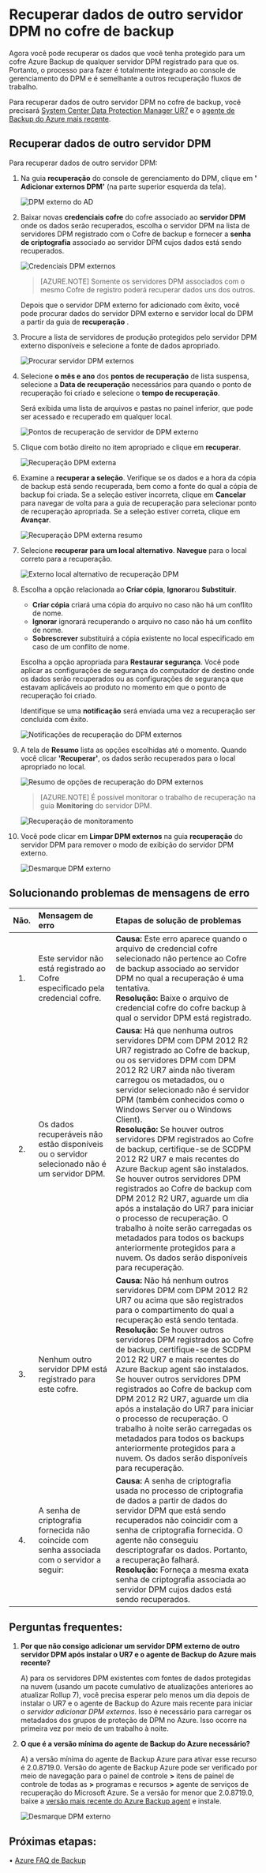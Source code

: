 <properties
    pageTitle="Recuperar dados de outro servidor DPM no cofre backup | Microsoft Azure"
    description="Recupere os dados que você já protegido para um cofre Azure Backup de qualquer servidor DPM registrado esse cofre."
    services="backup"
    documentationCenter=""
    authors="nkolli1"
    manager="shreeshd"
    editor=""/>

<tags
    ms.service="backup"
    ms.workload="storage-backup-recovery"
    ms.tgt_pltfrm="na"
    ms.devlang="na"
    ms.topic="article"
    ms.date="08/08/2016"
    ms.author="giridham;jimpark;trinadhk;markgal"/>

# <a name="recovering-data-from-another-dpm-server-in-the-backup-vault"></a>Recuperar dados de outro servidor DPM no cofre de backup
Agora você pode recuperar os dados que você tenha protegido para um cofre Azure Backup de qualquer servidor DPM registrado para que os. Portanto, o processo para fazer é totalmente integrado ao console de gerenciamento do DPM e é semelhante a outros recuperação fluxos de trabalho.

Para recuperar dados de outro servidor DPM no cofre de backup, você precisará [System Center Data Protection Manager UR7](https://support.microsoft.com/en-us/kb/3065246) e o [agente de Backup do Azure mais recente](http://aka.ms/azurebackup_agent).

## <a name="recover-data-from-another-dpm-server"></a>Recuperar dados de outro servidor DPM
Para recuperar dados de outro servidor DPM:

1. Na guia **recuperação** do console de gerenciamento do DPM, clique em **' Adicionar externos DPM'** (na parte superior esquerda da tela).

    ![DPM externo do AD](./media/backup-azure-alternate-dpm-server/add-external-dpm.png)

2. Baixar novas **credenciais cofre** do cofre associado ao **servidor DPM** onde os dados serão recuperados, escolha o servidor DPM na lista de servidores DPM registrado com o Cofre de backup e fornecer a **senha de criptografia** associado ao servidor DPM cujos dados está sendo recuperados.

    ![Credenciais DPM externos](./media/backup-azure-alternate-dpm-server/external-dpm-credentials.png)

    >[AZURE.NOTE] Somente os servidores DPM associados com o mesmo Cofre de registro poderá recuperar dados uns dos outros.

    Depois que o servidor DPM externo for adicionado com êxito, você pode procurar dados do servidor DPM externo e servidor local do DPM a partir da guia de **recuperação** .

3. Procure a lista de servidores de produção protegidos pelo servidor DPM externo disponíveis e selecione a fonte de dados apropriado.

    ![Procurar servidor DPM externos](./media/backup-azure-alternate-dpm-server/browse-external-dpm.png)

4. Selecione **o mês e ano** dos **pontos de recuperação** de lista suspensa, selecione a **Data de recuperação** necessários para quando o ponto de recuperação foi criado e selecione o **tempo de recuperação**.

    Será exibida uma lista de arquivos e pastas no painel inferior, que pode ser acessado e recuperado em qualquer local.

    ![Pontos de recuperação de servidor de DPM externo](./media/backup-azure-alternate-dpm-server/external-dpm-recoverypoint.png)

5. Clique com botão direito no item apropriado e clique em **recuperar**.

    ![Recuperação DPM externa](./media/backup-azure-alternate-dpm-server/recover.png)

6. Examine a **recuperar a seleção**. Verifique se os dados e a hora da cópia de backup está sendo recuperada, bem como a fonte do qual a cópia de backup foi criada. Se a seleção estiver incorreta, clique em **Cancelar** para navegar de volta para a guia de recuperação para selecionar ponto de recuperação apropriada. Se a seleção estiver correta, clique em **Avançar**.

    ![Recuperação DPM externa resumo](./media/backup-azure-alternate-dpm-server/external-dpm-recovery-summary.png)

7. Selecione **recuperar para um local alternativo**. **Navegue** para o local correto para a recuperação.

    ![Externo local alternativo de recuperação DPM](./media/backup-azure-alternate-dpm-server/external-dpm-recovery-alternate-location.png)

8. Escolha a opção relacionada ao **Criar cópia**, **Ignorar**ou **Substituir**.
    - **Criar cópia** criará uma cópia do arquivo no caso não há um conflito de nome.
    - **Ignorar** ignorará recuperando o arquivo no caso não há um conflito de nome.
    - **Sobrescrever** substituirá a cópia existente no local especificado em caso de um conflito de nome.

    Escolha a opção apropriada para **Restaurar segurança**. Você pode aplicar as configurações de segurança do computador de destino onde os dados serão recuperados ou as configurações de segurança que estavam aplicáveis ao produto no momento em que o ponto de recuperação foi criado.

    Identifique se uma **notificação** será enviada uma vez a recuperação ser concluída com êxito.

    ![Notificações de recuperação do DPM externos](./media/backup-azure-alternate-dpm-server/external-dpm-recovery-notifications.png)

9. A tela de **Resumo** lista as opções escolhidas até o momento. Quando você clicar **'Recuperar'**, os dados serão recuperados para o local apropriado no local.

    ![Resumo de opções de recuperação do DPM externos](./media/backup-azure-alternate-dpm-server/external-dpm-recovery-options-summary.png)

    >[AZURE.NOTE] É possível monitorar o trabalho de recuperação na guia **Monitoring** do servidor DPM.

    ![Recuperação de monitoramento](./media/backup-azure-alternate-dpm-server/monitoring-recovery.png)

10. Você pode clicar em **Limpar DPM externos** na guia **recuperação** do servidor DPM para remover o modo de exibição do servidor DPM externo.

    ![Desmarque DPM externo](./media/backup-azure-alternate-dpm-server/clear-external-dpm.png)

## <a name="troubleshooting-error-messages"></a>Solucionando problemas de mensagens de erro
|Não. |  Mensagem de erro | Etapas de solução de problemas |
| :-------------: |:-------------| :-----|
|1.|        Este servidor não está registrado ao Cofre especificado pela credencial cofre.|  **Causa:** Este erro aparece quando o arquivo de credencial cofre selecionado não pertence ao Cofre de backup associado ao servidor DPM no qual a recuperação é uma tentativa. <br> **Resolução:** Baixe o arquivo de credencial cofre do cofre backup à qual o servidor DPM está registrado.|
|2.|        Os dados recuperáveis não estão disponíveis ou o servidor selecionado não é um servidor DPM.|   **Causa:** Há que nenhuma outros servidores DPM com DPM 2012 R2 UR7 registrado ao Cofre de backup, ou os servidores DPM com DPM 2012 R2 UR7 ainda não tiveram carregou os metadados, ou o servidor selecionado não é servidor DPM (também conhecidos como o Windows Server ou o Windows Client). <br> **Resolução:** Se houver outros servidores DPM registrados ao Cofre de backup, certifique-se de SCDPM 2012 R2 UR7 e mais recentes do Azure Backup agent são instalados. <br>Se houver outros servidores DPM registrados ao Cofre de backup com DPM 2012 R2 UR7, aguarde um dia após a instalação do UR7 para iniciar o processo de recuperação. O trabalho à noite serão carregadas os metadados para todos os backups anteriormente protegidos para a nuvem. Os dados serão disponíveis para recuperação.|
|3.|        Nenhum outro servidor DPM está registrado para este cofre.|   **Causa:** Não há nenhum outros servidores DPM com DPM 2012 R2 UR7 ou acima que são registrados para o compartimento do qual a recuperação está sendo tentada.<br>**Resolução:** Se houver outros servidores DPM registrados ao Cofre de backup, certifique-se de SCDPM 2012 R2 UR7 e mais recentes do Azure Backup agent são instalados.<br>Se houver outros servidores DPM registrados ao Cofre de backup com DPM 2012 R2 UR7, aguarde um dia após a instalação do UR7 para iniciar o processo de recuperação. O trabalho à noite serão carregadas os metadados para todos os backups anteriormente protegidos para a nuvem. Os dados serão disponíveis para recuperação.|
|4.|        A senha de criptografia fornecida não coincide com senha associada com o servidor a seguir:**<server name>**|  **Causa:** A senha de criptografia usada no processo de criptografia de dados a partir de dados do servidor DPM que está sendo recuperados não coincidir com a senha de criptografia fornecida. O agente não conseguiu descriptografar os dados. Portanto, a recuperação falhará.<br>**Resolução:** Forneça a mesma exata senha de criptografia associada ao servidor DPM cujos dados está sendo recuperados.|

## <a name="frequently-asked-questions"></a>Perguntas frequentes:
1. **Por que não consigo adicionar um servidor DPM externo de outro servidor DPM após instalar o UR7 e o agente de Backup do Azure mais recente?**

    A) para os servidores DPM existentes com fontes de dados protegidas na nuvem (usando um pacote cumulativo de atualizações anteriores ao atualizar Rollup 7), você precisa esperar pelo menos um dia depois de instalar o UR7 e o agente de Backup do Azure mais recente para iniciar o *servidor adicionar DPM externos*. Isso é necessário para carregar os metadados dos grupos de proteção de DPM no Azure. Isso ocorre na primeira vez por meio de um trabalho à noite.

2. **O que é a versão mínima do agente de Backup do Azure necessário?**

    A) a versão mínima do agente de Backup Azure para ativar esse recurso é 2.0.8719.0.  Versão do agente de Backup Azure pode ser verificado por meio de navegação para o painel de controle **>** itens de painel de controle de todas as **>** programas e recursos **>** agente de serviços de recuperação do Microsoft Azure. Se a versão for menor que 2.0.8719.0, baixe a [versão mais recente do Azure Backup agent](https://go.microsoft.com/fwLink/?LinkID=288905) e instale.

    ![Desmarque DPM externo](./media/backup-azure-alternate-dpm-server/external-dpm-azurebackupagentversion.png)

## <a name="next-steps"></a>Próximas etapas:
• [Azure FAQ de Backup](backup-azure-backup-faq.md)
